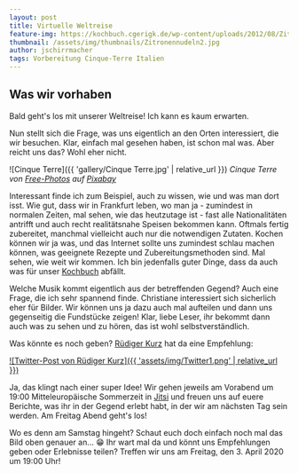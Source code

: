 ```yaml
---
layout: post
title: Virtuelle Weltreise
feature-img: https://kochbuch.cgerigk.de/wp-content/uploads/2012/08/Zitronennudeln2.jpg
thumbnail: /assets/img/thumbnails/Zitronennudeln2.jpg
author: jschirrmacher
tags: Vorbereitung Cinque-Terre Italien
---
```

## Was wir vorhaben

Bald geht's los mit unserer Weltreise! Ich kann es kaum erwarten.

Nun stellt sich die Frage, was uns eigentlich an den Orten interessiert, die wir besuchen. Klar, einfach mal gesehen haben, ist schon mal was. Aber reicht uns das? Wohl eher nicht.

![Cinque Terre]({{ 'gallery/Cinque Terre.jpg' | relative_url }})
_Cinque Terre von [Free-Photos](https://pixabay.com/photos/?utm_source=link-attribution&amp;utm_medium=referral&amp;utm_campaign=image&amp;utm_content=828614) auf [Pixabay](https://pixabay.com/de/?utm_source=link-attribution&amp;utm_medium=referral&amp;utm_campaign=image&amp;utm_content=828614)_

Interessant finde ich zum Beispiel, auch zu wissen, wie und was man dort isst. Wie gut, dass wir in Frankfurt leben, wo man ja - zumindest in normalen Zeiten, mal sehen, wie das heutzutage ist - fast alle Nationalitäten antrifft und auch recht realitätsnahe Speisen bekommen kann. Oftmals fertig zubereitet, manchmal vielleicht auch nur die notwendigen Zutaten. Kochen können wir ja was, und das Internet sollte uns zumindest schlau machen können, was geeignete Rezepte und Zubereitungsmethoden sind. Mal sehen, wie weit wir kommen. Ich bin jedenfalls guter Dinge, dass da auch was für unser [Kochbuch](https://kochbuch,cgerigk.de) abfällt.

Welche Musik kommt eigentlich aus der betreffenden Gegend? Auch eine Frage, die ich sehr spannend finde. Christiane interessiert sich sicherlich eher für Bilder. Wir können uns ja dazu auch mal aufteilen und dann uns gegenseitig die Fundstücke zeigen! Klar, liebe Leser, ihr bekommt dann auch was zu sehen und zu hören, das ist wohl selbstverständlich.

Was könnte es noch geben? [Rüdiger Kurz](https://twitter.com/RuedigerKurz/status/1245460062669332486) hat da eine Empfehlung:

[![Twitter-Post von Rüdiger Kurz]({{ 'assets/img/Twitter1.png' | relative_url }})](https://twitter.com/RuedigerKurz/status/1245460062669332486)

Ja, das klingt nach einer super Idee! Wir gehen jeweils am Vorabend um 19:00 Mitteleuropäische Sommerzeit in [Jitsi](http://meet.jit.si/Joachim-und-Christiane-auf-Weltreise) und freuen uns auf euere Berichte, was ihr in der Gegend erlebt habt, in der wir am nächsten Tag sein werden. Am Freitag Abend geht's los!

Wo es denn am Samstag hingeht? Schaut euch doch einfach noch mal das Bild oben genauer an... 😁 Ihr wart mal da und könnt uns Empfehlungen geben oder Erlebnisse teilen? Treffen wir uns am Freitag, den 3. April 2020 um 19:00 Uhr!
